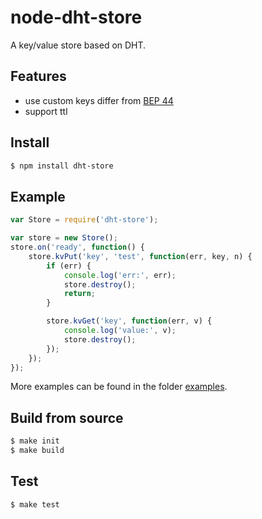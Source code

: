 # node-dht-store
A key/value store based on DHT.

## Features
- use custom keys differ from [BEP 44](http://bittorrent.org/beps/bep_0044.html)
- support ttl

## Install
```bash
$ npm install dht-store
```

## Example
```js
var Store = require('dht-store');

var store = new Store();
store.on('ready', function() {
    store.kvPut('key', 'test', function(err, key, n) {
        if (err) {
            console.log('err:', err);
            store.destroy();
            return;
        }

        store.kvGet('key', function(err, v) {
            console.log('value:', v);
            store.destroy();
        });
    });
});
```
More examples can be found in the folder [examples](examples/).

## Build from source
```bash
$ make init
$ make build
```

## Test
```bash
$ make test
```